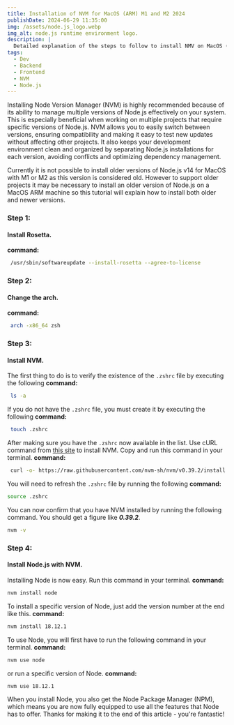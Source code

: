 ```yaml
---
title: Installation of NVM for MacOS (ARM) M1 and M2 2024
publishDate: 2024-06-29 11:35:00
img: /assets/node.js_logo.webp
img_alt: node.js runtime environment logo.
description: |
  Detailed explanation of the steps to follow to install NMV on MacOS (ARM) with M1 or M2 🤓 👾 🌐
tags:
  - Dev
  - Backend
  - Frontend
  - NVM
  - Node.js
---
```


Installing Node Version Manager (NVM) is highly recommended because of its ability to manage multiple versions of Node.js effectively on your system. This is especially beneficial when working on multiple projects that require specific versions of Node.js. NVM allows you to easily switch between versions, ensuring compatibility and making it easy to test new updates without affecting other projects. It also keeps your development environment clean and organized by separating Node.js installations for each version, avoiding conflicts and optimizing dependency management.

Currently it is not possible to install older versions of Node.js v14 for MacOS with M1 or M2 as this version is considered old. However to support older projects it may be necessary to install an older version of Node.js on a MacOS ARM machine so this tutorial will explain how to install both older and newer versions.

### Step 1:
#### Install Rosetta.
**command:**
```bash
 /usr/sbin/softwareupdate --install-rosetta --agree-to-license
```

### Step 2:
#### Change the arch.
**command:**
```bash
 arch -x86_64 zsh
```

### Step 3:
#### Install NVM.

The first thing to do is to verify the existence of the `.zshrc` file by executing the following **command:**

```bash
 ls -a
```
If you do not have the `.zshrc` file, you must create it by executing the following **command:**

```bash
 touch .zshrc
```
After making sure you have the `.zshrc` now available in the list. Use cURL command from <a href="https://github.com/nvm-sh/nvm#install--update-script">this site</a> to install NVM. Copy and run this command in your terminal.
**command:**

```bash
 curl -o- https://raw.githubusercontent.com/nvm-sh/nvm/v0.39.2/install.sh | bash
```

You will need to refresh the `.zshrc` file by running the following **command:**

```bash
source .zshrc
```

You can now confirm that you have NVM installed by running the following command. You should get a figure like ***0.39.2***.

```bash
nvm -v
```

### Step 4:
#### Install Node.js with NVM.

Installing Node is now easy. Run this command in your terminal.
**command:**
```bash
nvm install node
```

To install a specific version of Node, just add the version number at the end like this.
**command:**
```bash
nvm install 18.12.1
```

To use Node, you will first have to run the following command in your terminal.
**command:**
```bash
nvm use node
```

or run a specific version of Node.
**command:**
```bash
nvm use 18.12.1
```

When you install Node, you also get the Node Package Manager (NPM), which means you are now fully equipped to use all the features that Node has to offer. Thanks for making it to the end of this article - you're fantastic!